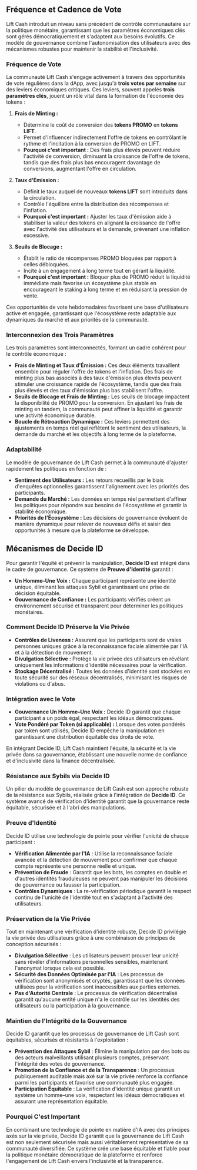 ## Fréquence et Cadence de Vote

Lift Cash introduit un niveau sans précédent de contrôle communautaire sur la politique monétaire, garantissant que les paramètres économiques clés sont gérés démocratiquement et s'adaptent aux besoins évolutifs. Ce modèle de gouvernance combine l'autonomisation des utilisateurs avec des mécanismes robustes pour maintenir la stabilité et l'inclusivité.

### Fréquence de Vote

La communauté Lift Cash s'engage activement à travers des opportunités de vote régulières dans la dApp, avec jusqu'à **trois votes par semaine** sur des leviers économiques critiques. Ces leviers, souvent appelés **trois paramètres clés**, jouent un rôle vital dans la formation de l'économie des tokens :

1. **Frais de Minting :**  
   - Détermine le coût de conversion des **tokens PROMO** en **tokens LIFT**.  
   - Permet d'influencer indirectement l'offre de tokens en contrôlant le rythme et l'incitation à la conversion de PROMO en LIFT.  
   - **Pourquoi c'est important :** Des frais plus élevés peuvent réduire l'activité de conversion, diminuant la croissance de l'offre de tokens, tandis que des frais plus bas encouragent davantage de conversions, augmentant l'offre en circulation.

2. **Taux d'Émission :**  
   - Définit le taux auquel de nouveaux **tokens LIFT** sont introduits dans la circulation.  
   - Contrôle l'équilibre entre la distribution des récompenses et l'inflation.  
   - **Pourquoi c'est important :** Ajuster les taux d'émission aide à stabiliser la valeur des tokens en alignant la croissance de l'offre avec l'activité des utilisateurs et la demande, prévenant une inflation excessive.

3. **Seuils de Blocage :**  
   - Établit le ratio de récompenses PROMO bloquées par rapport à celles débloquées.  
   - Incite à un engagement à long terme tout en gérant la liquidité.  
   - **Pourquoi c'est important :** Bloquer plus de PROMO réduit la liquidité immédiate mais favorise un écosystème plus stable en encourageant le staking à long terme et en réduisant la pression de vente.

Ces opportunités de vote hebdomadaires favorisent une base d'utilisateurs active et engagée, garantissant que l'écosystème reste adaptable aux dynamiques du marché et aux priorités de la communauté.

### Interconnexion des Trois Paramètres

Les trois paramètres sont interconnectés, formant un cadre cohérent pour le contrôle économique :

- **Frais de Minting et Taux d'Émission :** Ces deux éléments travaillent ensemble pour réguler l'offre de tokens et l'inflation. Des frais de minting plus bas associés à des taux d'émission plus élevés peuvent stimuler une croissance rapide de l'écosystème, tandis que des frais plus élevés et des taux d'émission plus bas stabilisent l'offre.
- **Seuils de Blocage et Frais de Minting :** Les seuils de blocage impactent la disponibilité de PROMO pour la conversion. En ajustant les frais de minting en tandem, la communauté peut affiner la liquidité et garantir une activité économique durable.
- **Boucle de Rétroaction Dynamique :** Ces leviers permettent des ajustements en temps réel qui reflètent le sentiment des utilisateurs, la demande du marché et les objectifs à long terme de la plateforme.

### Adaptabilité

Le modèle de gouvernance de Lift Cash permet à la communauté d'ajuster rapidement les politiques en fonction de :

- **Sentiment des Utilisateurs :** Les retours recueillis par le biais d'enquêtes optionnelles garantissent l'alignement avec les priorités des participants.  
- **Demande du Marché :** Les données en temps réel permettent d'affiner les politiques pour répondre aux besoins de l'écosystème et garantir la stabilité économique.  
- **Priorités de l'Écosystème :** Les décisions de gouvernance évoluent de manière dynamique pour relever de nouveaux défis et saisir des opportunités à mesure que la plateforme se développe.

## Mécanismes de Decide ID

Pour garantir l'équité et prévenir la manipulation, **Decide ID** est intégré dans le cadre de gouvernance. Ce système de **Preuve d'Identité** garantit :

- **Un Homme–Une Voix :** Chaque participant représente une identité unique, éliminant les attaques Sybil et garantissant une prise de décision équitable.  
- **Gouvernance de Confiance :** Les participants vérifiés créent un environnement sécurisé et transparent pour déterminer les politiques monétaires.  

### Comment Decide ID Préserve la Vie Privée

- **Contrôles de Liveness :** Assurent que les participants sont de vraies personnes uniques grâce à la reconnaissance faciale alimentée par l'IA et à la détection de mouvement.  
- **Divulgation Sélective :** Protège la vie privée des utilisateurs en révélant uniquement les informations d'identité nécessaires pour la vérification.  
- **Stockage Décentralisé :** Toutes les données d'identité sont stockées en toute sécurité sur des réseaux décentralisés, minimisant les risques de violations ou d'abus.  

### Intégration avec le Vote

- **Gouvernance Un Homme–Une Voix :** Decide ID garantit que chaque participant a un poids égal, respectant les idéaux démocratiques.  
- **Vote Pondéré par Token (si applicable) :** Lorsque des votes pondérés par token sont utilisés, Decide ID empêche la manipulation en garantissant une distribution équitable des droits de vote.  

En intégrant Decide ID, Lift Cash maintient l'équité, la sécurité et la vie privée dans sa gouvernance, établissant une nouvelle norme de confiance et d'inclusivité dans la finance décentralisée.

### Résistance aux Sybils via Decide ID

Un pilier du modèle de gouvernance de Lift Cash est son approche robuste de la résistance aux Sybils, réalisée grâce à l'intégration de **Decide ID**. Ce système avancé de vérification d'identité garantit que la gouvernance reste équitable, sécurisée et à l'abri des manipulations.

### Preuve d'Identité

Decide ID utilise une technologie de pointe pour vérifier l'unicité de chaque participant :

- **Vérification Alimentée par l'IA** : Utilise la reconnaissance faciale avancée et la détection de mouvement pour confirmer que chaque compte représente une personne réelle et unique.
- **Prévention de Fraude** : Garantit que les bots, les comptes en double et d'autres identités frauduleuses ne peuvent pas manipuler les décisions de gouvernance ou fausser la participation.
- **Contrôles Dynamiques** : La re-vérification périodique garantit le respect continu de l'unicité de l'identité tout en s'adaptant à l'activité des utilisateurs.

### Préservation de la Vie Privée

Tout en maintenant une vérification d'identité robuste, Decide ID privilégie la vie privée des utilisateurs grâce à une combinaison de principes de conception sécurisés :

- **Divulgation Sélective** : Les utilisateurs peuvent prouver leur unicité sans révéler d'informations personnelles sensibles, maintenant l'anonymat lorsque cela est possible.
- **Sécurité des Données Optimisée par l'IA** : Les processus de vérification sont anonymisés et cryptés, garantissant que les données utilisées pour la vérification sont inaccessibles aux parties externes.
- **Pas d'Autorité Centrale** : Le processus de vérification décentralisé garantit qu'aucune entité unique n'a le contrôle sur les identités des utilisateurs ou la participation à la gouvernance.

### Maintien de l'Intégrité de la Gouvernance

Decide ID garantit que les processus de gouvernance de Lift Cash sont équitables, sécurisés et résistants à l'exploitation :

- **Prévention des Attaques Sybil** : Élimine la manipulation par des bots ou des acteurs malveillants utilisant plusieurs comptes, préservant l'intégrité des votes de gouvernance.
- **Promotion de la Confiance et de la Transparence** : Un processus publiquement auditable mais axé sur la vie privée renforce la confiance parmi les participants et favorise une communauté plus engagée.
- **Participation Équitable** : La vérification d'identité unique garantit un système un homme–une voix, respectant les idéaux démocratiques et assurant une représentation équitable.

### Pourquoi C'est Important

En combinant une technologie de pointe en matière d'IA avec des principes axés sur la vie privée, Decide ID garantit que la gouvernance de Lift Cash est non seulement sécurisée mais aussi véritablement représentative de sa communauté diversifiée. Ce système crée une base équitable et fiable pour la politique monétaire démocratique de la plateforme et renforce l'engagement de Lift Cash envers l'inclusivité et la transparence.

